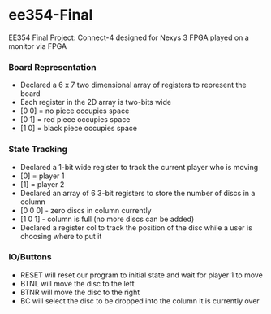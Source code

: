 # ee354-Final
EE354 Final Project: Connect-4 designed for Nexys 3 FPGA played on a monitor via FPGA

### Board Representation
- Declared a 6 x 7 two dimensional array of registers to represent the board
- Each register in the 2D array is two-bits wide
- [0 0] = no piece occupies space
- [0 1] = red piece occupies space
- [1 0] = black piece occupies space

### State Tracking
- Declared a 1-bit wide register to track the current player who is moving
- [0] = player 1
- [1] = player 2
- Declared an array of 6 3-bit registers to store the number of discs in a column
- [0 0 0] - zero discs in column currently
- [1 0 1] - column is full (no more discs can be added)
- Declared a register col to track the position of the disc while a user is
choosing where to put it

### IO/Buttons
- RESET will reset our program to initial state and wait for player 1 to move
- BTNL will move the disc to the left
- BTNR will move the disc to the right
- BC will select the disc to be dropped into the column it is currently over
